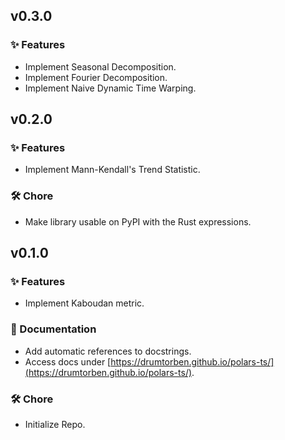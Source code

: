 ## v0.3.0

### ✨ Features

- Implement Seasonal Decomposition.
- Implement Fourier Decomposition.
- Implement Naive Dynamic Time Warping.

## v0.2.0

### ✨ Features

- Implement Mann-Kendall's Trend Statistic.

### 🛠️ Chore

- Make library usable on PyPI with the Rust expressions.

## v0.1.0

### ✨ Features

- Implement Kaboudan metric.

### 📖 Documentation

- Add automatic references to docstrings.
- Access docs under [https://drumtorben.github.io/polars-ts/](https://drumtorben.github.io/polars-ts/).

### 🛠️ Chore

- Initialize Repo.

